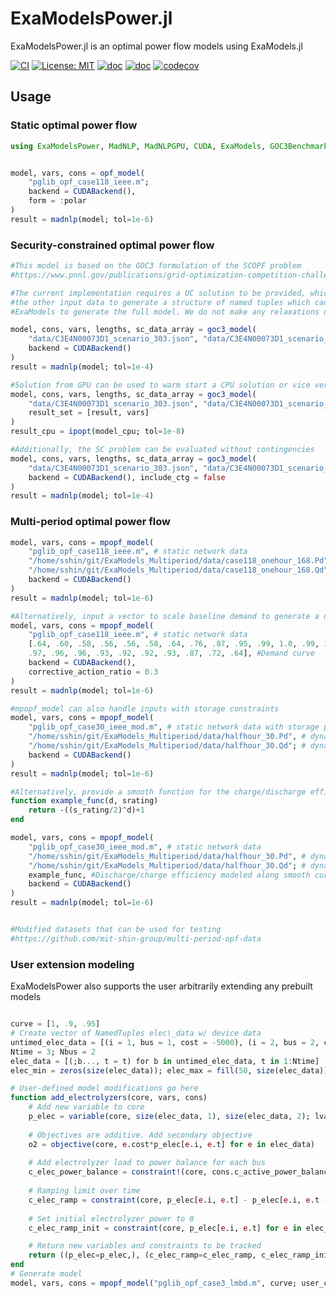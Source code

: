 # ExaModelsPower.jl
ExaModelsPower.jl is an optimal power flow models using ExaModels.jl

[![CI](https://github.com/MadNLP/ExaModelsPower.jl/actions/workflows/ci.yml/badge.svg)](https://github.com/MadNLP/ExaModelsPower.jl/actions/workflows/ci.yml)
[![License: MIT](https://img.shields.io/badge/License-MIT-yellow.svg)](LICENSE)
[![doc](https://img.shields.io/badge/docs-stable-blue.svg)](https://madsuite.org/ExaModelsPower.jl/stable/) 
[![doc](https://img.shields.io/badge/docs-dev-blue.svg)](https://madsuite.org/ExaModelsPower.jl/dev/) 
[![codecov](https://codecov.io/gh/MadNLP/ExaModelsPower.jl/graph/badge.svg?token=ybOObxcXhB)](https://codecov.io/gh/MadNLP/ExaModelsPower.jl)

## Usage
### Static optimal power flow
```julia
using ExaModelsPower, MadNLP, MadNLPGPU, CUDA, ExaModels, GOC3Benchmark, JSON


model, vars, cons = opf_model(
    "pglib_opf_case118_ieee.m";
    backend = CUDABackend(),
    form = :polar
)
result = madnlp(model; tol=1e-6)
```

### Security-constrained optimal power flow
```julia
#This model is based on the GOC3 formulation of the SCOPF problem
#https://www.pnnl.gov/publications/grid-optimization-competition-challenge-3-problem-formulation

#The current implementation requires a UC solution to be provided, which is then parsed with
#the other input data to generate a structure of named tuples which can then interface with 
#ExaModels to generate the full model. We do not make any relaxations or decompositions for this problem

model, cons, vars, lengths, sc_data_array = goc3_model(
    "data/C3E4N00073D1_scenario_303.json", "data/C3E4N00073D1_scenario_303_solution.json"; 
    backend = CUDABackend()
)
result = madnlp(model; tol=1e-4)

#Solution from GPU can be used to warm start a CPU solution or vice versa
model, cons, vars, lengths, sc_data_array = goc3_model(
    "data/C3E4N00073D1_scenario_303.json", "data/C3E4N00073D1_scenario_303_solution.json"; 
    result_set = [result, vars]
)
result_cpu = ipopt(model_cpu; tol=1e-8)

#Additionally, the SC problem can be evaluated without contingencies
model, cons, vars, lengths, sc_data_array = goc3_model(
    "data/C3E4N00073D1_scenario_303.json", "data/C3E4N00073D1_scenario_303_solution.json"; 
    backend = CUDABackend(), include_ctg = false
)
result = madnlp(model; tol=1e-4)
```

### Multi-period optimal power flow
```julia
model, vars, cons = mpopf_model(
    "pglib_opf_case118_ieee.m", # static network data
    "/home/sshin/git/ExaModels_Multiperiod/data/case118_onehour_168.Pd", # dynamic load data
    "/home/sshin/git/ExaModels_Multiperiod/data/case118_onehour_168.Qd"; # dynamic load data
    backend = CUDABackend()
)
result = madnlp(model; tol=1e-6)

#Alternatively, input a vector to scale baseline demand to generate a demand curve
model, vars, cons = mpopf_model(
    "pglib_opf_case118_ieee.m", # static network data
    [.64, .60, .58, .56, .56, .58, .64, .76, .87, .95, .99, 1.0, .99, 1.0, 1.0,
    .97, .96, .96, .93, .92, .92, .93, .87, .72, .64], #Demand curve
    backend = CUDABackend(),
    corrective_action_ratio = 0.3
)
result = madnlp(model; tol=1e-6)

#mpopf_model can also handle inputs with storage constraints
model, vars, cons = mpopf_model(
    "pglib_opf_case30_ieee_mod.m", # static network data with storage parameters
    "/home/sshin/git/ExaModels_Multiperiod/data/halfhour_30.Pd", # dynamic load data
    "/home/sshin/git/ExaModels_Multiperiod/data/halfhour_30.Qd"; # dynamic load data
    backend = CUDABackend()
)
result = madnlp(model; tol=1e-6)

#Alternatively, provide a smooth function for the charge/discharge efficiency to remove complementarity constraint
function example_func(d, srating)
    return -((s_rating/2)^d)+1
end

model, vars, cons = mpopf_model(
    "pglib_opf_case30_ieee_mod.m", # static network data
    "/home/sshin/git/ExaModels_Multiperiod/data/halfhour_30.Pd", # dynamic load data
    "/home/sshin/git/ExaModels_Multiperiod/data/halfhour_30.Qd"; # dynamic load data
    example_func, #Discharge/charge efficiency modeled along smooth curve
    backend = CUDABackend()
)
result = madnlp(model; tol=1e-6)


#Modified datasets that can be used for testing
#https://github.com/mit-shin-group/multi-period-opf-data
```

### User extension modeling
ExaModelsPower also supports the user arbitrarily extending any prebuilt models
```julia

curve = [1, .9, .95]
# Create vector of NamedTuples elec\_data w/ device data
untimed_elec_data = [(i = 1, bus = 1, cost = -5000), (i = 2, bus = 2, cost = -2000)]
Ntime = 3; Nbus = 2
elec_data = [(;b..., t = t) for b in untimed_elec_data, t in 1:Ntime]
elec_min = zeros(size(elec_data)); elec_max = fill(50, size(elec_data)); elec_scale = Float64(10)

# User-defined model modifications go here
function add_electrolyzers(core, vars, cons)
    # Add new variable to core
    p_elec = variable(core, size(elec_data, 1), size(elec_data, 2); lvar = elec_min, uvar = elec_max)
    
    # Objectives are additive. Add secondary objective
    o2 = objective(core, e.cost*p_elec[e.i, e.t] for e in elec_data)
    
    # Add electrolyzer load to power balance for each bus
    c_elec_power_balance = constraint!(core, cons.c_active_power_balance, e.bus + Nbus*(e.t-1) => p_elec[e.i, e.t] for e in elec_data)
    
    # Ramping limit over time
    c_elec_ramp = constraint(core, p_elec[e.i, e.t] - p_elec[e.i, e.t - 1] for e in elec_data[:, 2:Ntime]; lcon = fill(-elec_scale, size(elec_data[:, 2:Ntime])), ucon = fill(elec_scale, size(elec_data[:, 2:Ntime])))
    
    # Set initial electrolyzer power to 0
    c_elec_ramp_init = constraint(core, p_elec[e.i, e.t] for e in elec_data[:, 1];)

    # Return new variables and constraints to be tracked
    return ((p_elec=p_elec,), (c_elec_ramp=c_elec_ramp, c_elec_ramp_init=c_elec_ramp_init))
end
# Generate model
model, vars, cons = mpopf_model("pglib_opf_case3_lmbd.m", curve; user_callback = add_electrolyzers) # user_callback function added after initial mpopf model is constructed
```


